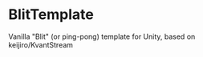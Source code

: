 BlitTemplate
===========

Vanilla "Blit" (or ping-pong) template for Unity, based on keijiro/KvantStream
